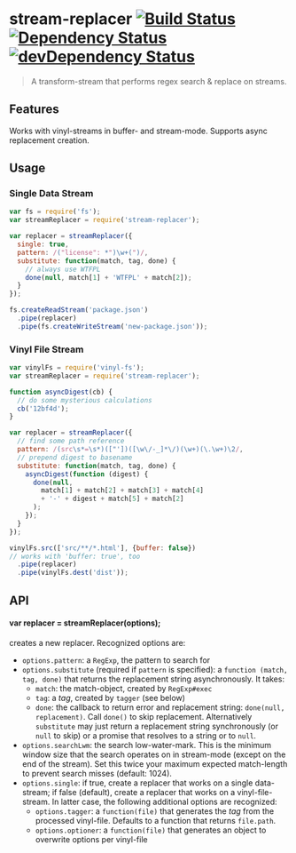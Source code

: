 # stream-replacer [![Build Status](https://secure.travis-ci.org/tapirdata/stream-replacer.png?branch=master)](https://travis-ci.org/tapirdata/stream-replacer) [![Dependency Status](https://david-dm.org/tapirdata/stream-replacer.svg)](https://david-dm.org/tapirdata/stream-replacer) [![devDependency Status](https://david-dm.org/tapirdata/stream-replacer/dev-status.svg)](https://david-dm.org/tapirdata/stream-replacer#info=devDependencies)
> A transform-stream that performs regex search & replace on streams.

## Features

Works with vinyl-streams in buffer- and stream-mode. Supports async replacement creation.

## Usage

### Single Data Stream

``` js
var fs = require('fs');
var streamReplacer = require('stream-replacer');

var replacer = streamReplacer({
  single: true,
  pattern: /("license": *")\w+(")/,
  substitute: function(match, tag, done) {
    // always use WTFPL
    done(null, match[1] + 'WTFPL' + match[2]);
  }
});

fs.createReadStream('package.json')
  .pipe(replacer)
  .pipe(fs.createWriteStream('new-package.json'));
```

### Vinyl File Stream

``` js
var vinylFs = require('vinyl-fs');
var streamReplacer = require('stream-replacer');

function asyncDigest(cb) {
  // do some mysterious calculations
  cb('12bf4d');
}

var replacer = streamReplacer({
  // find some path reference
  pattern: /(src\s*=\s*)(["'])([\w\/-_]*\/)(\w+)(\.\w+)\2/,
  // prepend digest to basename
  substitute: function(match, tag, done) {
    asyncDigest(function (digest) {
      done(null,
        match[1] + match[2] + match[3] + match[4]
        + '-' + digest + match[5] + match[2]
      );
    });
  }  
});

vinylFs.src(['src/**/*.html'], {buffer: false})
// works with 'buffer: true', too 
  .pipe(replacer)
  .pipe(vinylFs.dest('dist'));
```

## API

#### var replacer = streamReplacer(options);

creates a new replacer. Recognized options are:

- `options.pattern`: a `RegExp`, the pattern to search for
- `options.substitute` (required if `pattern` is specified): a `function (match, tag, done)` that returns the replacement string asynchronously. It takes:
  - `match`: the match-object, created by `RegExp#exec`
  - `tag`: a *tag*, created by `tagger` (see below)
  - `done`: the callback to return error and replacement string: `done(null, replacement)`. Call `done()` to skip replacement.
  Alternatively `substitute` may just return a replacement string synchronously (or `null` to skip) or a promise that resolves to a string or to `null`.
- `options.searchLwm`: the search low-water-mark. This is the minimum window size that the search operates on in stream-mode (except on the end of the stream). Set this twice your maximum expected match-length to prevent search misses (default: 1024).
- `options.single`: if true, create a replacer that works on a single data-stream; if false (default), create a replacer that works on a vinyl-file-stream. In latter case, the following additional options are recognized:
  - `options.tagger`: a `function(file)` that generates the *tag* from the processed vinyl-file. Defaults to a function that returns `file.path`.
  - `options.optioner`: a `function(file)` that generates an object to overwrite options per vinyl-file

